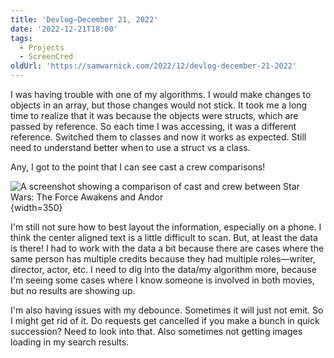 ```yaml
---
title: 'Devlog—December 21, 2022'
date: '2022-12-21T18:00'
tags:
  - Projects
  - ScreenCred
oldUrl: 'https://samwarnick.com/2022/12/devlog-december-21-2022'
---
```


I was having trouble with one of my algorithms. I would make changes to objects in an array, but those changes would not stick. It took me a long time to realize that it was because the objects were structs, which are passed by reference. So each time I was accessing, it was a different reference. Switched them to classes and now it works as expected. Still need to understand better when to use a struct vs a class.

Any, I got to the point that I can see cast a crew comparisons!

![A screenshot showing a comparison of cast and crew between Star Wars: The Force Awakens and Andor](/media/2022-12-21-comparison-screenshot.jpeg "My second attempt at this screen"){width=350}

I'm still not sure how to best layout the information, especially on a phone. I think the center aligned text is a little difficult to scan. But, at least the data is there! I had to work with the data a bit because there are cases where the same person has multiple credits because they had multiple roles—writer, director, actor, etc. I need to dig into the data/my algorithm more, because I'm seeing some cases where I know someone is involved in both movies, but no results are showing up.

I'm also having issues with my debounce. Sometimes it will just not emit. So I might get rid of it. Do requests get cancelled if you make a bunch in quick succession? Need to look into that. Also sometimes not getting images loading in my search results.
